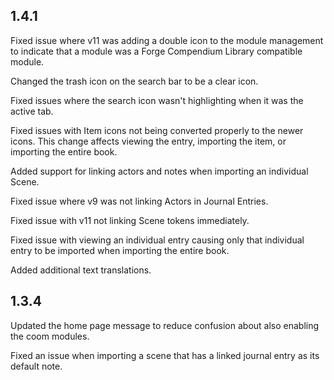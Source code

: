 ## 1.4.1

Fixed issue where v11 was adding a double icon to the module management to indicate that a module was a Forge Compendium Library compatible module.

Changed the trash icon on the search bar to be a clear icon.

Fixed issues where the search icon wasn't highlighting when it was the active tab.

Fixed issues with Item icons not being converted properly to the newer icons. This change affects viewing the entry, importing the item, or importing the entire book.

Added support for linking actors and notes when importing an individual Scene.

Fixed issue where v9 was not linking Actors in Journal Entries.

Fixed issue with v11 not linking Scene tokens immediately.

Fixed issue with viewing an individual entry causing only that individual entry to be imported when importing the entire book.

Added additional text translations.

## 1.3.4

Updated the home page message to reduce confusion about also enabling the coom modules.

Fixed an issue when importing a scene that has a linked journal entry as its default note.

